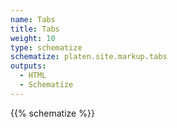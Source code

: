 ```yaml
---
name: Tabs
title: Tabs
weight: 10
type: schematize
schematize: platen.site.markup.tabs
outputs:
  - HTML
  - Schematize
---
```


{{% schematize %}}

